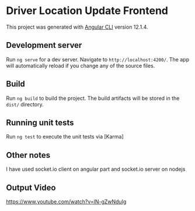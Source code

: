 # Driver Location Update Frontend

This project was generated with [Angular CLI](https://github.com/angular/angular-cli) version 12.1.4.

## Development server

Run `ng serve` for a dev server. Navigate to `http://localhost:4200/`. The app will automatically reload if you change any of the source files.

## Build

Run `ng build` to build the project. The build artifacts will be stored in the `dist/` directory.

## Running unit tests

Run `ng test` to execute the unit tests via [Karma]

## Other notes

I have used socket.io client on angular part and socket.io server on nodejs

## Output Video

https://www.youtube.com/watch?v=lN-gZwNduIg
